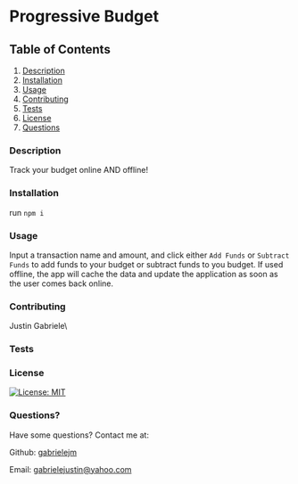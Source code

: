 # Progressive Budget

## Table of Contents

1. [Description](#description)
2. [Installation](#installation)
3. [Usage](#usage)
4. [Contributing](#contributing)
5. [Tests](#tests)
6. [License](#license)
7. [Questions](#questions)


### Description<a name="description"></a>

Track your budget online AND offline!

### Installation<a name="installation"></a>

run `npm i`

### Usage<a name="usage"></a>

Input a transaction name and amount, and click either `Add Funds` or `Subtract Funds` to add funds to your budget or subtract funds to you budget. If used offline, the app will cache the data and update the application as soon as the user comes back online.

### Contributing<a name="contributing"></a>

Justin Gabriele\

### Tests<a name="tests"></a>



### License<a name="license"></a>

[![License: MIT](https://img.shields.io/badge/License-MIT-yellow.svg)](https://opensource.org/licenses/MIT)

### Questions?<a name="questions"></a>

Have some questions? Contact me at:

Github: [gabrielejm](https://github.com/gabrielejm)

Email: gabrielejustin@yahoo.com

